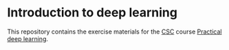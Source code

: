 # Introduction to deep learning 

This repository contains the exercise materials for the [CSC](https://www.csc.fi/) course [Practical deep learning](https://ssl.eventilla.com/event/nK3pa).

